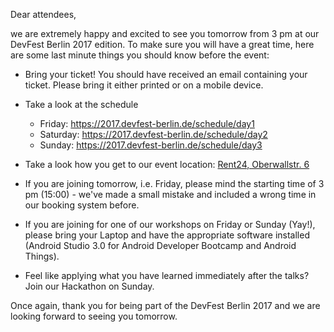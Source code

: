 Dear attendees,

we are extremely happy and excited to see you tomorrow from 3 pm at our DevFest Berlin 2017 edition. To make sure you will have a great time, here are some last minute things you should know before the event:

* Bring your ticket! You should have received an email containing your ticket. Please bring it either printed or on a mobile device.

* Take a look at the schedule
  - Friday: https://2017.devfest-berlin.de/schedule/day1
  - Saturday: https://2017.devfest-berlin.de/schedule/day2
  - Sunday: https://2017.devfest-berlin.de/schedule/day3

* Take a look how you get to our event location: [Rent24, Oberwallstr. 6](https://goo.gl/maps/grSHhkKYtes)

* If you are joining tomorrow, i.e. Friday, please mind the starting time of 3 pm (15:00) - we've made a small mistake and included a wrong time in our booking system before.

* If you are joining for one of our workshops on Friday or Sunday (Yay!), please bring your Laptop and have the appropriate software installed (Android Studio 3.0 for Android Developer Bootcamp and Android Things).

* Feel like applying what you have learned immediately after the talks? Join our Hackathon on Sunday.

Once again, thank you for being part of the DevFest Berlin 2017 and we are looking forward to seeing you tomorrow.
